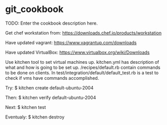 # git_cookbook

TODO: Enter the cookbook description here.

Get chef workstation from:
https://downloads.chef.io/products/workstation

Have updated vagrant:
https://www.vagrantup.com/downloads

Have updated VirtualBox:
https://www.virtualbox.org/wiki/Downloads

Use kitchen tool to set virtual machines up.
kitchen.yml has description of what and how is going to be set up.
/recipes/default.rb contain commands to be done on clients.
In test/integration/default/default_test.rb is a test to check if vms have commands accomplished.

Try:
$ kitchen create default-ubuntu-2004

Then:
$ kitchen verify default-ubuntu-2004

Next:
$ kitchen test

Eventualy:
$ kitchen destroy